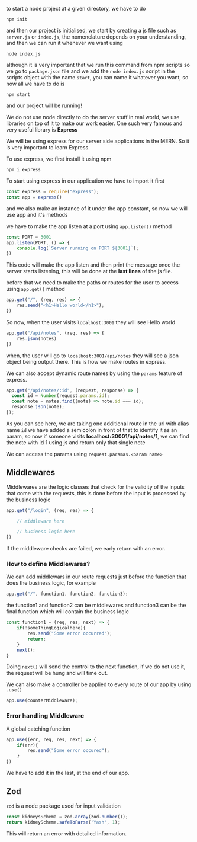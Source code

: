 to start a node project at a given directory, we have to do
```console
npm init
```

and then our project is initialised, we start by creating a js file such as `server.js` or `index.js`, the nomenclature depends on your understanding, and then we can run it whenever we want using

```console
node index.js
```

although it is very important that we run this command from npm scripts so we go to `package.json` file and we add the `node index.js` script in the scripts object with the name `start`, you can name it whatever you want, so now all we have to do is

```console
npm start
```

and our project will be running!

We do not use node directly to do the server stuff in real world, we use libraries on top of it to make our work easier. One such very famous and very useful library is **Express**

We will be using express for our server side applications in the MERN. So it is very important to learn Express.

To use express, we first install it using npm

```console
npm i express
```

To start using express in our application we have to import it first

```js
const express = require("express");
const app = express()
```

and we also make an instance of it under the app constant, so now we will use app and it's methods

we have to make the app listen at a port using `app.listen()` method 

```js
const PORT = 3001
app.listen(PORT, () => {
    console.log(`Server running on PORT ${3001}`);
})
```

This code will make the app listen and then print the message once the server starts listening, this will be done at the **last lines** of the js file.

before that we need to make the paths or routes for the user to access using `app.get()` method

```js
app.get("/", (req, res) => {
    res.send("<h1>Hello world</h1>");
})
```

So now, when the user visits `localhost:3001` they will see Hello world

```js
app.get("/api/notes", (req, res) => {
    res.json(notes)
})
```

when, the user will go to `localhost:3001/api/notes` they will see a json object being output there. This is how we make routes in express.

We can also accept dynamic route names by using the `params` feature of express. 

```js
app.get("/api/notes/:id", (request, response) => {
  const id = Number(request.params.id);
  const note = notes.find((note) => note.id === id);
  response.json(note);
});
```

As you can see here, we are taking one additional route in the url with alias name `id` we have added a semicolon in front of that to identify it as an param, so now if someone visits **localhost:30001/api/notes/1**, we can find the note with id 1 using js and return only that single note

We can access the params using `request.paramas.<param name>`


## Middlewares

Middlewares are the logic classes that check for the validity of the inputs that come with the requests, this is done before the input is processed by the business logic


```js
app.get("/login", (req, res) => {

    // middleware here

    // business logic here
})
```

If the middleware checks are failed, we early return with an error.

### How to define Middlewares?

We can add middlewars in our route requests just before the function that does the business logic, for example


```js
app.get("/", function1, function2, function3);
```

the function1 and function2 can be middlewares and function3 can be the final function which will contain the business logic


```js
const function1 = (req, res, next) => {
    if(!someThingLogicalhere){
        res.send("Some error occurred");
        return;
    }
    next();
}
```

Doing `next()` will send the control to the next function, if we do not use it, the request will be hung and will time out.

We can also make a controller be applied to every route of our app by using `.use()`

```js
app.use(counterMiddleware);
```

### Error handling Middleware

A global catching function

```js
app.use((err, req, res, next) => {
    if(err){
        res.send("Some error occured");
    }
})
```

We have to add it in the last, at the end of our app.

## Zod

`zod` is a node package used for input validation


```js
const kidneysSchema = zod.array(zod.number());
return kidneySchema.safeToParse('Yash', 1);
```

This will return an error with detailed information.
